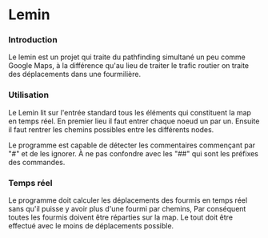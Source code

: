 # Lemin

### Introduction

Le lemin est un projet qui traite du pathfinding simultané un peu comme Google Maps, à la différence qu'au lieu de traiter le trafic routier on traite des déplacements dans une fourmilière.



### Utilisation

Le Lemin lit sur l'entrée standard tous les éléments qui constituent la map en temps réel. En premier lieu il faut entrer chaque noeud un par un. Ensuite il faut rentrer les chemins possibles entre les différents nodes.

Le programme est capable de détecter les commentaires commençant par "#" et de les ignorer. À ne pas confondre avec les "##"  qui sont les préfixes des commandes.&#x20;



### Temps réel

Le programme doit calculer les déplacements des fourmis en temps réel sans qu'il puisse y avoir plus d'une fourmi par chemins, Par conséquent toutes les fourmis doivent être réparties sur la map. Le tout doit être effectué avec le moins de déplacements possible.
